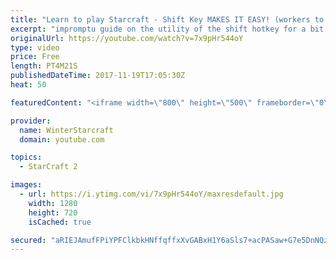 ```yaml
---
title: "Learn to play Starcraft - Shift Key MAKES IT EASY! (workers to gas, waypoints, ctrl grps, moving)"
excerpt: "impromptu guide on the utility of the shift hotkey for a bit of everything"
originalUrl: https://youtube.com/watch?v=7x9pHr544oY
type: video
price: Free
length: PT4M21S
publishedDateTime: 2017-11-19T17:05:30Z
heat: 50

featuredContent: "<iframe width=\"800\" height=\"500\" frameborder=\"0\" src=\"https://www.youtube.com/embed/7x9pHr544oY\" allow=\"accelerometer; autoplay; encrypted-media; gyroscope; picture-in-picture\" allowfullscreen></iframe>"

provider:
  name: WinterStarcraft
  domain: youtube.com

topics:
  - StarCraft 2

images:
  - url: https://i.ytimg.com/vi/7x9pHr544oY/maxresdefault.jpg
    width: 1280
    height: 720
    isCached: true

secured: "aRIEJAmufFPiYPFClkbkHNffqffxXvGABxH1Y6aSls7+acPASaw+G7e5DnNQzXTZZhy08ApIgNSgUMsZr199nF+p1EDmqRJf/TbGX8AgysTu1Gq6Fo7sKgkMPXX1XhmwEuGFRRcGTJPZnhrCclvOXhFH0eBbqc2US3dNsY72AjkRfsDx3ODzJHWXWNUtj6YetCf7jUabDJr01e6Mg+cVwiAaYg24zmspYurwFJE7ktGT2xQh1mmVIkbt3EzbUHKeidSHcHpU10PT5y12GH6JnzxcUWzUGiil4d28HxTsrN9Lt/azPKBd1JSyuvaRPngV0FZwSzpr7qYulUaAI2hf/jGUd2FGsxFF86m7hhRzY2OB3K5tYzSpz7MRDnhUUQsGnM56iEyMUmM600wUSLPVccR3C3XQErdCg8hEBaEkTQg=;3q8xYEXzWIQlbayNXcIV2A=="
---
```



